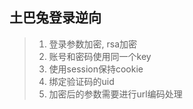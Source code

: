 ## 土巴兔登录逆向
> 1. 登录参数加密, rsa加密
> 2. 账号和密码使用同一个key
> 3. 使用session保持cookie
> 4. 绑定验证码的uid
> 5. 加密后的参数需要进行url编码处理